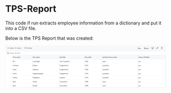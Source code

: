# TPS-Report
This code if run extracts employee information from a dictionary and put it into a CSV file.

Below is the TPS Report that was created:

![Report](https://github.com/rjones18/Images/blob/main/Report_TPS.png)
